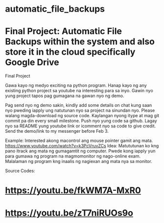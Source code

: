 # automatic_file_backups

# Final Project: Automatic File Backups within the system and also store it in the cloud specifically Google Drive

Final Project

Gawa kayo ng medyo exciting na python program. Hanap kayo ng any existing python project sa youtube na interesting para sa inyo. Gawin nyo yung project tapos pag gumagana na gawan nyo ng demo.

Pag send nyo ng demo sakin, kindly add some details on chat kung saan nyo pweding iapply ung natutunan nyo sa project na sinundan nyo.
Please walang magda-download ng source code. Kaylangan nyong itype at mag git commit pa din every small milestone.
Push nyo yung code sa github. Lagay nyo sa README yung youtube link or icomment nyo sa code to give credit.
Send the demo/link to my messenger before Feb 3.

Example:
Interested akong macontrol ang mouse pointer gamit ang mata.
https://www.youtube.com/watch?v=k3PcVruvZCs
Idea: Matututunan ko kng pano itrack ang mata ng gumagamtit  ng computer. Pwede kong iapply yun para gumawa ng program na magmomonitor ng nago-online exam. Malalaman ng program kng inaalis ng nagiexan ang mata nya sa monitor.

Source Codes:
# https://youtu.be/fkWM7A-MxR0
# https://youtu.be/zT7niRUOs9o